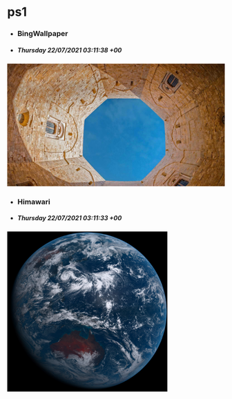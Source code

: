 # ps1

- ### BingWallpaper
- ##### Thursday 22/07/2021 03:11:38 +00
<img src="BingWallpaper/latest.jpg" width="700" height="auto" title="👉  BingWallpaper  👈">


- ### Himawari 
- ##### Thursday 22/07/2021 03:11:33 +00
<img src="Himawari/latest.jpg" width="auto" height="371" title="👉  Himawari  👈">




